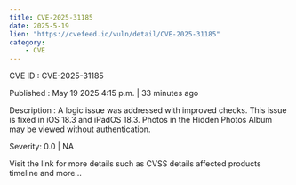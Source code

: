 ```yaml
---
title: CVE-2025-31185
date: 2025-5-19
lien: "https://cvefeed.io/vuln/detail/CVE-2025-31185"
category:
    - CVE
---
```


CVE ID : CVE-2025-31185

Published :  May 19
2025
4:15 p.m. | 33 minutes ago

Description : A logic issue was addressed with improved checks. This issue is fixed in iOS 18.3 and iPadOS 18.3. Photos in the Hidden Photos Album may be viewed without authentication.

Severity: 0.0 | NA

Visit the link for more details
such as CVSS details
affected products
timeline
and more...
